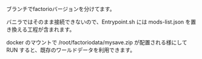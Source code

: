 ブランチでfactorioバージョンを分けてます。

バニラではそのまま接続できないので、Entrypoint.sh には mods-list.json を置き換える工程が含まれます。

docker のマウントで /root/factoriodata/mysave.zip が配置される様にして RUN すると、既存のワールドデータを利用できます。
